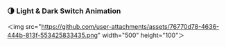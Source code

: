 <h3>🌗 Light & Dark Switch Animation</h3>

＜img src="https://github.com/user-attachments/assets/76770d78-4636-444b-813f-553425833435.png" width="500" height="100"＞



